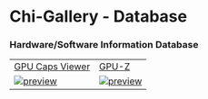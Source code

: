 # Chi-Gallery - Database

### Hardware/Software Information Database

|||
|-|-|
|[GPU Caps Viewer](https://github.com/Shedou/Chi-Gallery/tree/main/Database/GPU-Caps-Viewer)|[GPU-Z](https://github.com/Shedou/Chi-Gallery/tree/main/Database/GPU-Z)|
|[![preview](https://github.com/Shedou/Chi-Gallery/assets/19572158/4bb176c0-802b-45c3-81ef-9525486dbd61)](https://github.com/Shedou/Chi-Gallery/tree/main/Database/GPU-Caps-Viewer)|[![preview](https://github.com/Shedou/Chi-Gallery/assets/19572158/3c4cd9a2-21e7-4def-95e8-4a643efc1359)](https://github.com/Shedou/Chi-Gallery/tree/main/Database/GPU-Z)|

